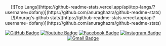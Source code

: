<div align=center>
</div>

<div align=center>
 [![Top Langs](https://github-readme-stats.vercel.app/api/top-langs/?username=dofany)](https://github.com/anuraghazra/github-readme-stats)
</div>



<div align=center>
 [![Anurag's github stats](https://github-readme-stats.vercel.app/api?username=dofany)](https://github.com/anuraghazra/github-readme-stats)
</div>

<div align=center>
 
[![GitHub Badge](http://img.shields.io/badge/-Git%20Hub-black?style=flat-square&logo=github&link=https://github.com/dofany?tab=repositories)](https://github.com/dofany?tab=repositories) 
[![Youtube Badge](https://img.shields.io/badge/Youtube-ff0000?style=flat-square&logo=youtube&link=https://www.youtube.com/)](https://www.youtube.com/) 
[![Facebook Badge](https://img.shields.io/badge/-Facebook-1877f2?style=flat-square&logo=facebook&logoColor=white&link=https://www.facebook.com/D0fany)](https://www.facebook.com/D0fany) 
[![Instagram Badge](https://img.shields.io/badge/-Instagram-dd2a7b?style=flat-square&logo=instagram&logoColor=white&link=https://www.instagram.com/data.scientist/)](https://www.instagram.com/d0_____8/) 
[![Gmail Badge](https://img.shields.io/badge/-Gmail-d14836?style=flat-square&logo=Gmail&logoColor=white&link=mailto:kimdohwan17@gmail.com)](mailto:kimdohwan17@gmail.com)
</div>

 
